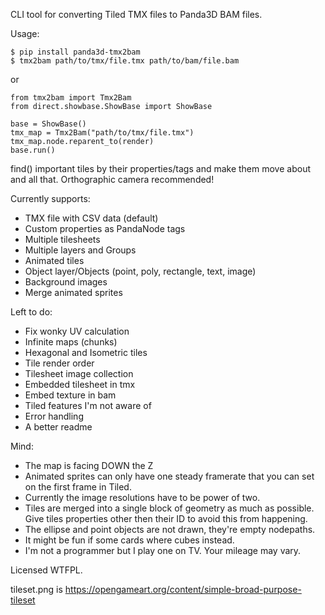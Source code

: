 CLI tool for converting Tiled TMX files to Panda3D BAM files.

Usage:
```
$ pip install panda3d-tmx2bam
$ tmx2bam path/to/tmx/file.tmx path/to/bam/file.bam
```
or
```
from tmx2bam import Tmx2Bam
from direct.showbase.ShowBase import ShowBase

base = ShowBase()
tmx_map = Tmx2Bam("path/to/tmx/file.tmx")
tmx_map.node.reparent_to(render)
base.run()
```

find() important tiles by their properties/tags and make them move about and all that. Orthographic camera recommended!

Currently supports:
* TMX file with CSV data (default)
* Custom properties as PandaNode tags
* Multiple tilesheets
* Multiple layers and Groups
* Animated tiles
* Object layer/Objects (point, poly, rectangle, text, image)
* Background images
* Merge animated sprites

Left to do:
* Fix wonky UV calculation
* Infinite maps (chunks)
* Hexagonal and Isometric tiles
* Tile render order
* Tilesheet image collection
* Embedded tilesheet in tmx
* Embed texture in bam
* Tiled features I'm not aware of
* Error handling
* A better readme

Mind:
* The map is facing DOWN the Z
* Animated sprites can only have one steady framerate that you can set on the first frame in Tiled.
* Currently the image resolutions have to be power of two.
* Tiles are merged into a single block of geometry as much as possible. Give tiles properties other then their ID to avoid this from happening.
* The ellipse and point objects are not drawn, they're empty nodepaths.
* It might be fun if some cards where cubes instead.
* I'm not a programmer but I play one on TV. Your mileage may vary.

Licensed WTFPL.

tileset.png is https://opengameart.org/content/simple-broad-purpose-tileset
